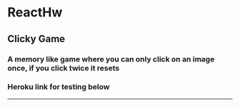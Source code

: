 # ReactHw
## Clicky Game

### A memory like game where you can only click on an image once, if you click twice it resets
### Heroku link for testing below
_____________________________
